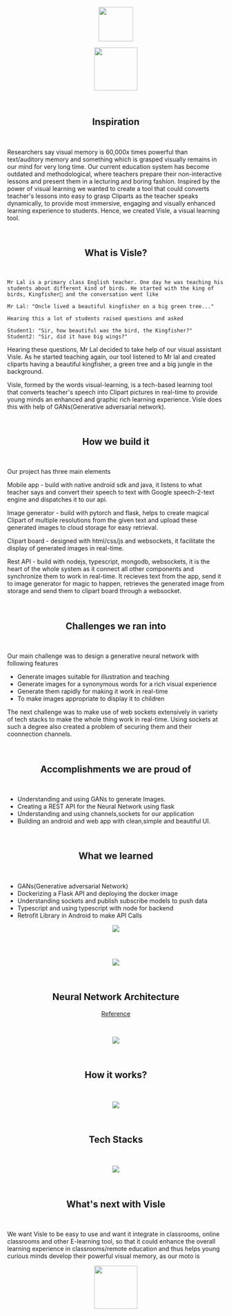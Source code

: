 <p align="center">
 <img height="80" src = "https://raw.githubusercontent.com/IshaanOhri/Visle/master/Assets/img/Logo.png">
</p>

<p align="center">
 <img height="100" src = "https://raw.githubusercontent.com/IshaanOhri/Visle/master/Assets/img/Quote.png">
</p>

<br>
<h2 align="center">Inspiration</h2>
<br>

Researchers say visual memory is 60,000x times powerful than text/auditory memory and something which is grasped visually remains in our mind for very long time. Our current education system has become outdated and methodological, where teachers prepare their non-interactive lessons and present them in a lecturing and boring fashion. Inspired by the power of visual learning we wanted to create a tool that could converts teacher's lessons into easy to grasp Cliparts as the teacher speaks dynamically, to provide most immersive, engaging and visually enhanced learning experience to students. Hence, we created Visle, a visual learning tool.

<br>
<h2 align="center">What is Visle?</h2>
<br>

```
Mr Lal is a primary class English teacher. One day he was teaching his students about different kind of birds. He started with the king of birds, Kingfisher🦆 and the conversation went like

Mr Lal: "Oncle lived a beautiful kingfisher on a big green tree..."

Hearing this a lot of students raised questions and asked

Student1: "Sir, how beautiful was the bird, the Kingfisher?"
Student2: "Sir, did it have big wings?"
```
Hearing these questions, Mr Lal decided to take help of our visual assistant Visle. As he started teaching again, our tool listened to Mr lal and created cliparts having a beautiful kingfisher, a green tree and a big jungle in the background.

Visle, formed by the words visual-learning, is a tech-based learning tool that converts teacher's speech into Clipart pictures in real-time to provide young minds an enhanced and graphic rich learning experience. Visle does this with help of GANs(Generative adversarial network).

<br>
<h2 align="center">How we build it</h2>
<br>

Our project has three main elements

Mobile app - build with native android sdk and java, it listens to what teacher says and convert their speech to text with Google speech-2-text engine and dispatches it to our api.

Image generator - build with pytorch and flask, helps to create magical Clipart of multiple resolutions from the given text and upload these generated images to cloud storage for easy retrieval.

Clipart board - designed with html/css/js and websockets, it facilitate the display of generated images in real-time.

Rest API - build with nodejs, typescript, mongodb, websockets, it is the heart of the whole system as it connect all other components and synchronize them to work in real-time. It recieves text from the app, send it to image generator for magic to happen, retrieves the generated image from storage and send them to clipart board through a websocket.

<br>
<h2 align="center">Challenges we ran into</h2>
<br>

Our main challenge was to design a generative neural network with following features
 -  Generate images suitable for illustration and teaching 
 -  Generate images for a synonymous words for a rich visual experience 
 -  Generate them rapidly for making it work in real-time 
 -  To make images appropriate to display it to children

The next challenge was to make use of web sockets extensively in variety of tech stacks to make the whole thing work in real-time. Using sockets at such a degree also created a problem of securing them and their coonnection channels.

<br>
<h2 align="center">Accomplishments we are proud of</h2>
<br>

 - Understanding and using GANs to generate Images.
 - Creating a REST API for the Neural Network using flask
 - Understanding and using channels,sockets for our application
 - Building an android and web app with clean,simple and beautiful UI.

<br>
<h2 align="center">What we learned</h2>
<br>

 - GANs(Generative adversarial Network)
 - Dockerizing a Flask API and deploying the docker image
 - Understanding sockets and publish subscribe models to push data
 - Typescript and using typescript with node for backend 
 - Retrofit Library in Android to make API Calls

<p align="center">
 <img src = "https://raw.githubusercontent.com/IshaanOhri/Visle/master/Assets/img/remote.png">
</p>
<br>
<br>
<p align="center">
 <img src = "https://raw.githubusercontent.com/IshaanOhri/Visle/master/Assets/img/classroom.png">
</p>

                
<br>
<h2 align="center">Neural Network Architecture</h2>

<p align="center">
 <a href="https://openaccess.thecvf.com/content_cvpr_2018/papers/Xu_AttnGAN_Fine-Grained_Text_CVPR_2018_paper.pdf">Reference</a>
</p>
<br>

<p align="center">
 <img src = "https://raw.githubusercontent.com/IshaanOhri/Visle/master/Assets/img/GAN.png">
</p>

<br>
<h2 align="center">How it works?</h2>
<br>

<p align="center">
 <img src = "https://raw.githubusercontent.com/IshaanOhri/Visle/master/Assets/img/workflow.png">
</p>

<br>
<h2 align="center">Tech Stacks</h2>
<br>

<p align="center">
 <img src = "https://raw.githubusercontent.com/IshaanOhri/Visle/master/Assets/img/techstack.svg">
</p>

<br>
<h2 align="center">What's next with Visle</h2>
<br>

We want Visle to be easy to use and want it integrate in classrooms, online classrooms and other E-learning tool, so that it could enhance the overall learning experience in classrooms/remote education and thus helps young curious minds develop their powerful visual memory, as our moto is 
                
<p align="center">
 <img height="100" src = "https://raw.githubusercontent.com/IshaanOhri/Visle/master/Assets/img/Quote.png">
</p>
